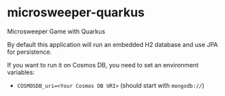 # microsweeper-quarkus
Microsweeper Game with Quarkus

By default this application will run an embedded H2 database and use JPA for persistence.

If you want to run it on Cosmos DB, you need to set an environment variables:

- `COSMOSDB_uri=<Your Cosmos DB URI>` (should start with `mongodb://`)
